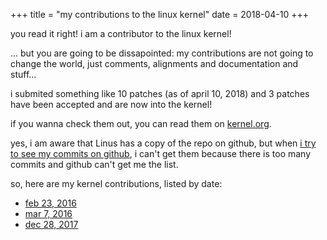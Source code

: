 +++
title = "my contributions to the linux kernel"
date = 2018-04-10
+++

you read it right! i am a contributor to the linux kernel!

... but you are going to be dissapointed: my contributions are not going to change the world, just comments, alignments and documentation and stuff...

i submited something like 10 patches (as of april 10, 2018) and 3 patches have been accepted and are now into the kernel!

if you wanna check them out, you can read them on [kernel.org](https://git.kernel.org/cgit/linux/kernel/git/torvalds/linux.git/log/?qt=author&q=Philippe+Loctaux).

yes, i am aware that Linus has a copy of the repo on github, but when [i try to see my commits on github](https://github.com/torvalds/linux/commits?author=x4m3), i can't get them because there is too many commits and github can't get me the list.

so, here are my kernel contributions, listed by date:

 - [feb 23, 2016](https://github.com/torvalds/linux/commit/81c18a9e378c87ed6559a4b0a0c2831c88947373)
 - [mar 7, 2016](https://github.com/torvalds/linux/commit/ce6550818280c1e7caae727d2b9504140b6370f0)
 - [dec 28, 2017](https://github.com/torvalds/linux/commit/9d4c0c9f6a747a9bdec03057be4193994839ec87)

